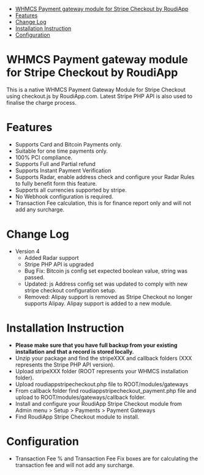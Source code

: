 
- [WHMCS Payment gateway module for Stripe Checkout by RoudiApp](#whmcs-payment-gateway-module-for-stripe-checkout-by-roudiapp)
- [Features](#features)
- [Change Log](#change-log)
- [Installation Instruction](#installation-instruction)
- [Configuration](#configuration)

# WHMCS Payment gateway module for Stripe Checkout by RoudiApp
This is a native WHMCS Payment Gateway Module for Stripe Checkout using checkout.js by RoudiApp.com.
Latest Stripe PHP API is also used to finalise the charge process.

# Features
* Supports Card and Bitcoin Payments only.
* Suitable for one time payments only.
* 100% PCI compliance.
* Supports Full and Partial refund
* Supports Instant Payment Verification
* Supports Radar, enable address check and configure your Radar Rules to fully benefit form this feature.
* Supports all currencies supported by stripe.
* No Webhook configuration is required.
* Transaction Fee calculation, this is for finance report only and will not add any surcharge.

# Change Log
- Version 4 
    * Added Radar support
    * Stripe PHP API is upgraded
    * Bug Fix: Bitcoin js config set expected boolean value, string was passed.
    * Updated: js Address config set was updated to comply with new stripe checkout configuration setup.
    * Removed: Alipay support is removed as Stripe Checkout no longer supports Alipay. Alipay support is added to a new module.


# Installation Instruction
* **Please make sure that you have full backup from your existing installation and that a record is stored locally.**
* Unzip your package and find the stripeXXX and callback folders (XXX represents the Stripe PHP API version). 
* Upload stripeXXX folder (ROOT represents your WHMCS installation folder).
* Upload roudiappstripecheckout.php file to ROOT/modules/gateways 
* From callback folder find roudiappstripecheckout_payment.php file and upload to ROOT/modules/gateways/callback folder.
* Install and configure your RoudiApp Stripe Checkout module from Admin menu > Setup > Payments > Payment Gateways
* Find RoudiApp Stripe Checkout module to install.

# Configuration 
* Transaction Fee % and Transaction Fee Fix boxes are for calculating the transaction fee and will not add any surcharge.
